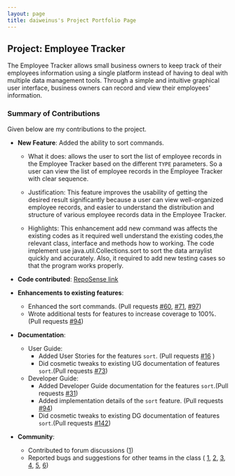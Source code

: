 ```yaml
---
layout: page
title: daiweinus's Project Portfolio Page
---
```


## Project: Employee Tracker

The Employee Tracker allows small business owners to keep track of their employees information using a single platform instead of having to deal with multiple data management tools.
Through a simple and intuitive graphical user interface, business owners can record and view their employees' information.

### Summary of Contributions
Given below are my contributions to the project.

* **New Feature**: Added the ability to sort commands.
  * What it does: allows the user to sort the list of employee records in the Employee Tracker based on the different  `TYPE` parameters. So a user can view the list of employee records in the Employee Tracker with clear sequence.
  
  * Justification: This feature improves the usability of getting the desired result significantly because a user can view well-organized employee records, and easier to understand the distribution and structure of various employee records data in the Employee Tracker.
  
  * Highlights: This enhancement add new command was affects the existing codes as it required well understand the existing codes,the relevant class, interface and methods how to working. The code implement use java.util.Collections.sort to sort the data arraylist quickly and accurately. Also, it required to add new testing cases so that the program works properly.


* **Code contributed**: 
  [RepoSense link](https://nus-tic4002-ay2021s2.github.io/tp-dashboard/#breakdown=true&search=daiweinus)


* **Enhancements to existing features**:
  * Enhanced the sort commands. (Pull requests [\#60](https://github.com/AY2021S2-TIC4002-F18-2/tp2/pull/60), [\#71](https://github.com/AY2021S2-TIC4002-F18-2/tp2/pull/71), [\#97](https://github.com/AY2021S2-TIC4002-F18-2/tp2/pull/97))
  * Wrote additional tests for features to increase coverage to 100%. (Pull requests  [\#94](https://github.com/AY2021S2-TIC4002-F18-2/tp2/pull/94))

* **Documentation**:
  * User Guide:
    * Added User Stories for the features `sort`. (Pull requests [\#16](https://github.com/AY2021S2-TIC4002-F18-2/tp2/pull/16) )
    * Did cosmetic tweaks to existing UG documentation of features `sort`.(Pull requests [\#73](https://github.com/AY2021S2-TIC4002-F18-2/tp2/pull/73))
  * Developer Guide:
    * Added Developer Guide documentation for the features `sort`.(Pull requests [\#31](https://github.com/AY2021S2-TIC4002-F18-2/tp2/pull/31))
    * Added implementation details of the `sort` feature. (Pull requests [\#94](https://github.com/AY2021S2-TIC4002-F18-2/tp2/pull/94))
    * Did cosmetic tweaks to existing DG documentation of features `sort`.(Pull requests [\#142](https://github.com/AY2021S2-TIC4002-F18-2/tp2/pull/142))
   
* **Community**:
  * Contributed to forum discussions ([1](https://github.com/nus-tic4002-AY2021S2/forum/issues/5))
  * Reported bugs and suggestions for other teams in the class ( [1](https://github.com/daiweinus/ped/issues/1), [2](https://github.com/daiweinus/ped/issues/2), [3](https://github.com/daiweinus/ped/issues/3), [4](https://github.com/daiweinus/ped/issues/4), [5](https://github.com/daiweinus/ped/issues/5), [6](https://github.com/daiweinus/ped/issues/6))

